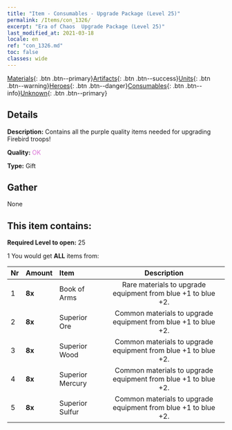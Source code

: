 ```yaml
---
title: "Item - Consumables - Upgrade Package (Level 25)"
permalink: /Items/con_1326/
excerpt: "Era of Chaos  Upgrade Package (Level 25)"
last_modified_at: 2021-03-18
locale: en
ref: "con_1326.md"
toc: false
classes: wide
---
```

 [Materials](/Items/){: .btn .btn--primary}[Artifacts](/Items/Artifacts/){: .btn .btn--success}[Units](/Items/Units/){: .btn .btn--warning}[Heroes](/Items/Heroes/){: .btn .btn--danger}[Consumables](/Items/Consumables/){: .btn .btn--info}[Unknown](/Items/Unknown/){: .btn .btn--primary}

## Details
 **Description:** Contains all the purple quality items needed for upgrading Firebird troops!

 **Quality:** <span style="color: #DA70D6">OK</span>

 **Type:** Gift

## Gather

  None

## This item contains:

 **Required Level to open:** 25

 1 You would get **ALL** items  from:

  | Nr | Amount |     Item    | Description |
  |:---|:-------|:------------|:-----------:|
  | 1 |  **8x** | Book of Arms | Rare materials to upgrade equipment from blue +1 to blue +2.  | 
  | 2 |  **8x** | Superior Ore | Common materials to upgrade equipment from blue +1 to blue +2.  | 
  | 3 |  **8x** | Superior Wood | Common materials to upgrade equipment from blue +1 to blue +2.  | 
  | 4 |  **8x** | Superior Mercury | Common materials to upgrade equipment from blue +1 to blue +2.  | 
  | 5 |  **8x** | Superior Sulfur | Common materials to upgrade equipment from blue +1 to blue +2.  | 
